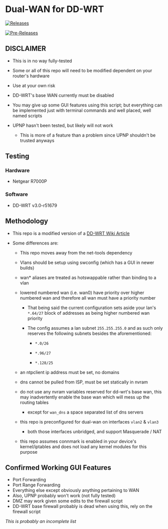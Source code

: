 # Dual-WAN for DD-WRT

[![Releases](https://github.com/Kapral67/Dual-WAN/actions/workflows/release.yml/badge.svg?branch=main&event=push)](https://github.com/Kapral67/Dual-WAN/actions/workflows/release.yml)

[![Pre-Releases](https://github.com/Kapral67/Dual-WAN/actions/workflows/release.yml/badge.svg?event=push)](https://github.com/Kapral67/Dual-WAN/actions/workflows/prerelease.yml)

## DISCLAIMER

- This is in no way fully-tested

- Some or all of this repo will need to be modified dependent on your router's hardware

- Use at your own risk

- DD-WRT's base WAN currently must be disabled

- You may give up some GUI features using this script; but everything can be implemented just with terminal commands and well placed, well named scripts

- UPNP hasn't been tested, but likely will not work
    - This is more of a feature than a problem since UPNP shouldn't be trusted anyways

## Testing

### Hardware

- Netgear R7000P

### Software

- DD-WRT v3.0-r51679

## Methodology

- This repo is a modified version of a [DD-WRT Wiki Article](https://wiki.dd-wrt.com/wiki/index.php/Dual,_Triple_(and_probably_quad)_WAN_with_multiple_active_WAN_links_and_source_routing)

- Some differences are:

    - This repo moves away from the net-tools dependency

    - Vlans should be setup using swconfig (which has a GUI in newer builds)

    - wan* aliases are treated as hotswappable rather than binding to a vlan

    - lowered numbered wan (i.e. wan0) have priority over higher numbered wan and therefore all wan must have a priority number

        - That being said the current configuration sets aside your lan's `*.64/27` block of addresses as being higher numbered wan priority

        - The config assumes a lan subnet `255.255.255.0` and as such only reserves the following subnets besides the aforementioned:

            - `*.0/26`

            - `*.96/27`

            - `*.128/25`

    - an ntpclient ip address must be set, no domains

    - dns cannot be pulled from ISP, must be set statically in nvram

    - do not use any nvram variables reserved for dd-wrt's base wan, this may inadvertently enable the base wan which will mess up the routing tables

        - except for `wan_dns` a space separated list of dns servers

    - this repo is preconfigured for dual-wan on interfaces `vlan2` & `vlan3`

        - both those interfaces unbridged, and support Masquerade / NAT

    - this repo assumes connmark is enabled in your device's kernel/iptables and does not load any kernel modules for this purpose

## Confirmed Working GUI Features

- Port Forwarding
- Port Range Forwarding
- Everything else except obviously anything pertaining to WAN
- Also, UPNP probably won't work (not fully tested)
- DMZ may work given some edits to the firewall script
- DD-WRT base firewall probably is dead when using this, rely on the firewall script

*This is probably an incomplete list*

